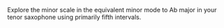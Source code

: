 Explore the minor scale in the equivalent minor mode to Ab major in your tenor saxophone using primarily fifth intervals.
